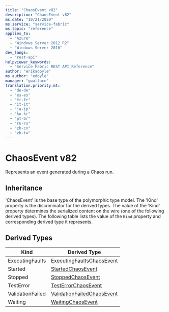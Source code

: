 ```yaml
---
title: "ChaosEvent v82"
description: "ChaosEvent v82"
ms.date: "10/21/2020"
ms.service: "service-fabric"
ms.topic: "reference"
applies_to: 
  - "Azure"
  - "Windows Server 2012 R2"
  - "Windows Server 2016"
dev_langs: 
  - "rest-api"
helpviewer_keywords: 
  - "Service Fabric REST API Reference"
author: "erikadoyle"
ms.author: "edoyle"
manager: "gwallace"
translation.priority.mt: 
  - "de-de"
  - "es-es"
  - "fr-fr"
  - "it-it"
  - "ja-jp"
  - "ko-kr"
  - "pt-br"
  - "ru-ru"
  - "zh-cn"
  - "zh-tw"
---
```

# ChaosEvent v82

Represents an event generated during a Chaos run.
## Inheritance

'ChaosEvent' is the base type of the polymorphic type model. The 'Kind' property is the discriminator for the derived types. 
The value of the 'Kind' property determines the serialized content on the wire (one of the following derived types). 
The following table lists the value of the `Kind` property and corresponding derived type it represents.
## Derived Types

| Kind | Derived Type |
| --- | --- | 
| ExecutingFaults | [ExecutingFaultsChaosEvent](sfclient-v82-model-executingfaultschaosevent.md) |
| Started | [StartedChaosEvent](sfclient-v82-model-startedchaosevent.md) |
| Stopped | [StoppedChaosEvent](sfclient-v82-model-stoppedchaosevent.md) |
| TestError | [TestErrorChaosEvent](sfclient-v82-model-testerrorchaosevent.md) |
| ValidationFailed | [ValidationFailedChaosEvent](sfclient-v82-model-validationfailedchaosevent.md) |
| Waiting | [WaitingChaosEvent](sfclient-v82-model-waitingchaosevent.md) |

